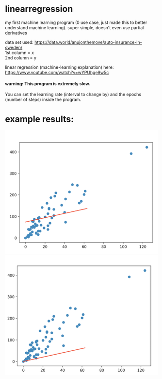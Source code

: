 # linearregression
my first machine learning program (0 use case, just made this to better understand machine learning). super simple, doesn't even use partial derivatives

data set used: https://data.world/anujonthemove/auto-insurance-in-sweden/     
1st column = x     
2nd column = y    

linear regression (machine-learning explanation) here: https://www.youtube.com/watch?v=wYPUhge9w5c     

#### warning: This program is extremely slow.

You can set the learning rate (interval to change by) and the epochs (number of steps) inside the program.     

# example results:
![example 1](https://github.com/AnthonyAndroulakis/linearregression/blob/master/example1.png)
![example 2](https://github.com/AnthonyAndroulakis/linearregression/blob/master/example2.png)
